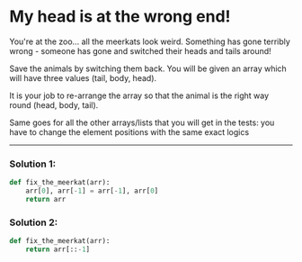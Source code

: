 # My head is at the wrong end!

You're at the zoo... all the meerkats look weird. Something has gone terribly wrong - someone has gone and switched their heads and tails around!

Save the animals by switching them back. You will be given an array which will have three values (tail, body, head).

It is your job to re-arrange the array so that the animal is the right way round (head, body, tail).

Same goes for all the other arrays/lists that you will get in the tests: you have to change the element positions with the same exact logics

---

### Solution 1:

```python
def fix_the_meerkat(arr):
    arr[0], arr[-1] = arr[-1], arr[0]
    return arr
```

### Solution 2:

```python
def fix_the_meerkat(arr):
    return arr[::-1]
```
